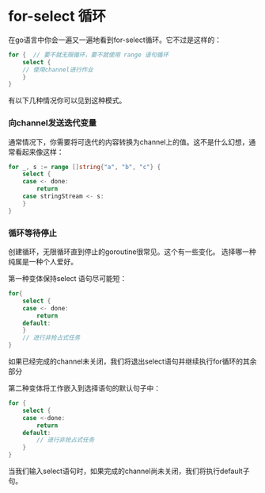 # for-select 循环
在go语言中你会一遍又一遍地看到for-select循环。它不过是这样的：
```go
for {  // 要不就无限循环，要不就使用 range 语句循环
    select {
    // 使用channel进行作业
    }
}
```
有以下几种情况你可以见到这种模式。

### 向channel发送迭代变量
通常情况下，你需要将可迭代的内容转换为channel上的值。这不是什么幻想，通常看起来像这样：
```go
for _, s := range []string{"a", "b", "c"} {
    select {
    case <- done:
        return
    case stringStream <- s:
    }
}
```
### 循环等待停止
创建循环，无限循环直到停止的goroutine很常见。这个有一些变化。
选择哪一种纯属是一种个人爱好。

第一种变体保持select 语句尽可能短：
```go
for{
	select {
	case <- done:
		return
    default:
    }
    // 进行非抢占式任务
}
```
如果已经完成的channel未关闭，我们将退出select语句并继续执行for循环的其余部分

第二种变体将工作嵌入到选择语句的默认句子中：
```go
for {
	select {
	case <-done:
		return
    default:
    	// 进行非抢占式任务
    }
}
```
当我们输入select语句时，如果完成的channel尚未关闭，我们将执行default子句。


